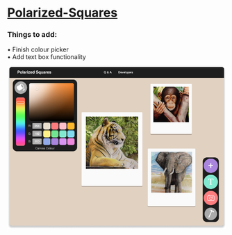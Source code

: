 # [Polarized-Squares](https://michaeltr7.github.io/Polarized-Squares/)

<h3>Things to add:</h3>
• Finish colour picker<br>
• Add text box functionality

<p align="center">
<a href="https://michaeltr7.github.io/Polarized-Squares/"><img src="./Images/Polarized Squares Preview.png" width="700"></a>
</p>



